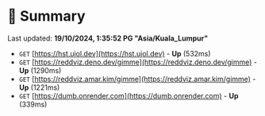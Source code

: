 # 📖 Summary
Last updated: **19/10/2024, 1:35:52 PG "Asia/Kuala_Lumpur"**

- `GET` [https://hst.ujol.dev](https://hst.ujol.dev) - **Up** (532ms)
- `GET` [https://reddviz.deno.dev/gimme](https://reddviz.deno.dev/gimme) - **Up** (1290ms)
- `GET` [https://reddviz.amar.kim/gimme](https://reddviz.amar.kim/gimme) - **Up** (1221ms)
- `GET` [https://dumb.onrender.com](https://dumb.onrender.com) - **Up** (339ms)
